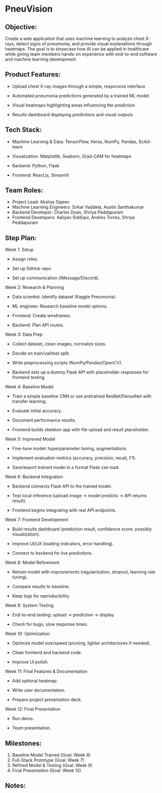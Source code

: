 # PneuVision

## Objective: 
Create a web application that uses machine learning to analyze chest X-rays, detect signs of pneumonia, and provide visual explanations through heatmaps. The goal is to showcase how AI can be applied in healthcare while giving team members hands-on experience with end-to-end software and machine learning development.

## Product Features: 
- Upload chest X-ray images through a simple, responsive interface

- Automated pneumonia predictions generated by a trained ML model

- Visual heatmaps highlighting areas influencing the prediction

- Results dashboard displaying predictions and visual outputs

## Tech Stack:
- Machine Learning & Data: TensorFlow, Keras, NumPy, Pandas, Scikit-learn

- Visualization: Matplotlib, Seaborn, Grad-CAM for heatmaps

- Backend: Python, Flask

- Frontend: React.js, Streamlit

## Team Roles: 
- Project Lead: Akshay Sajeev
- Machine Learning Engineers: Srikar Vaddela, Austin Santhakumar
- Backend Developer: Charles Doan, Shriya Peddapuram
- Frontend Developers: Aaliyan Siddiqui, Andres Torres, Shriya Peddapuram

## Step Plan:

Week 1: Setup

- Assign roles.

- Set up GitHub repo.

- Set up communication (iMessage/Discord).

Week 2: Research & Planning

- Data scientist: Identify dataset (Kaggle Pneumonia).

- ML engineer: Research baseline model options.

- Frontend: Create wireframes.

- Backend: Plan API routes.

Week 3: Data Prep

- Collect dataset, clean images, normalize sizes.

- Decide on train/val/test split.

- Write preprocessing scripts (NumPy/Pandas/OpenCV).

- Backend sets up a dummy Flask API with placeholder responses for frontend testing.

Week 4: Baseline Model

- Train a simple baseline CNN or use pretrained ResNet/DenseNet with transfer learning.

- Evaluate initial accuracy.

- Document performance results.

- Frontend builds skeleton app with file upload and result placeholder.

Week 5: Improved Model

- Fine-tune model: hyperparameter tuning, augmentations.

- Implement evaluation metrics (accuracy, precision, recall, F1).

- Save/export trained model in a format Flask can load.

Week 6: Backend Integration

- Backend connects Flask API to the trained model.

- Test local inference (upload image → model predicts → API returns result).

- Frontend begins integrating with real API endpoints.

Week 7: Frontend Development

- Build results dashboard (prediction result, confidence score, possibly visualization).

- Improve UI/UX (loading indicators, error handling).

- Connect to backend for live predictions.

Week 8: Model Refinement

- Retrain model with improvements (regularization, dropout, learning rate tuning).

- Compare results to baseline.

- Keep logs for reproducibility.

Week 9: System Testing

- End-to-end testing: upload → prediction → display.

- Check for bugs, slow response times.

Week 10: Optimization

- Optimize model size/speed (pruning, lighter architectures if needed).

- Clean frontend and backend code.

- Improve UI polish.

Week 11: Final Features & Documentation

- Add optional heatmap.

- Write user documentation.

- Prepare project presentation deck.

Week 12: Final Presentation

- Run demo.

- Team presentation.

## Milestones:

1. Baseline Model Trained (Goal: Week 4)
2. Full-Stack Prototype (Goal: Week 7)
3. Refined Model & Testing (Goal: Week 9)
4. Final Presentation (Goal: Week 12)

## Notes:

